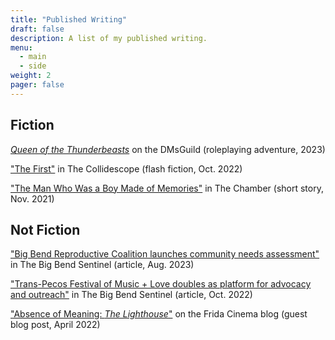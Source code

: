 ```yaml
---
title: "Published Writing"
draft: false
description: A list of my published writing.
menu:
  - main
  - side
weight: 2
pager: false
---
```


## Fiction

[*Queen of the Thunderbeasts*](https://www.dmsguild.com/product/426630/Queen-of-the-Thunderbeasts?affiliate_id=1701028) on the DMsGuild (roleplaying adventure, 2023)

["The First"](https://thecollidescope.com/2022/10/16/the-first/) in The Collidescope (flash fiction, Oct. 2022)

["The Man Who Was a Boy Made of Memories"](https://thechambermagazine.com/2021/11/12/the-man-who-was-a-boy-made-of-memories-science-fiction-horror-by-samuel-feldstein/) in The Chamber (short story, Nov. 2021)

## Not Fiction

["Big Bend Reproductive Coalition launches community needs assessment"](https://bigbendsentinel.com/2023/08/09/big-bend-reproductive-coalition-launches-community-needs-assessment-with-inaugural-town-hal/?mc_cid=b24b0bb606) in The Big Bend Sentinel (article, Aug. 2023)

["Trans-Pecos Festival of Music + Love doubles as platform for advocacy and outreach"](https://bigbendsentinel.com/2022/10/05/trans-pecos-festival-of-music-love-doubles-as-platform-for-advocacy-and-outreach/) in The Big Bend Sentinel (article, Oct. 2022)

["Absence of Meaning: *The Lighthouse*"](https://thefridacinema.org/film-criticism/absence-of-meaning-the-lighthouse/) on the Frida Cinema blog (guest blog post, April 2022)